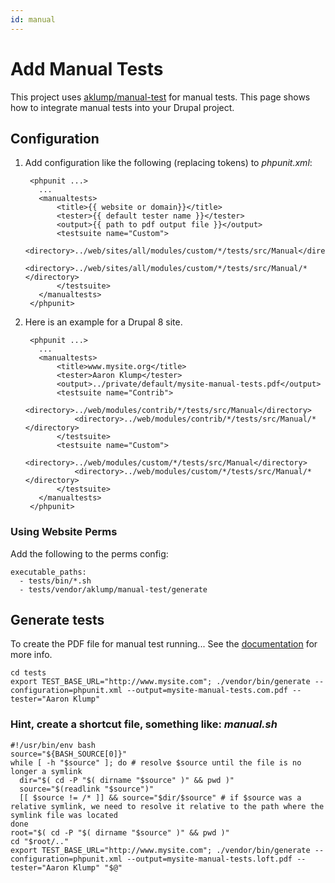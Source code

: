 ```yaml
---
id: manual
---
```

# Add Manual Tests

This project uses [aklump/manual-test](https://github.com/aklump/manual-test) for manual tests.  This page shows how to integrate manual tests into your Drupal project.

## Configuration

1. Add configuration like the following (replacing tokens) to _phpunit.xml_:

        <phpunit ...>
          ...
          <manualtests>
              <title>{{ website or domain}}</title>
              <tester>{{ default tester name }}</tester>
              <output>{{ path to pdf output file }}</output>
              <testsuite name="Custom">
                  <directory>../web/sites/all/modules/custom/*/tests/src/Manual</directory>
                  <directory>../web/sites/all/modules/custom/*/tests/src/Manual/*</directory>
              </testsuite>
          </manualtests>
        </phpunit>

1. Here is an example for a Drupal 8 site.

        <phpunit ...>
          ...
          <manualtests>
              <title>www.mysite.org</title>
              <tester>Aaron Klump</tester>
              <output>../private/default/mysite-manual-tests.pdf</output>
              <testsuite name="Contrib">
                  <directory>../web/modules/contrib/*/tests/src/Manual</directory>
                  <directory>../web/modules/contrib/*/tests/src/Manual/*</directory>
              </testsuite>
              <testsuite name="Custom">
                  <directory>../web/modules/custom/*/tests/src/Manual</directory>
                  <directory>../web/modules/custom/*/tests/src/Manual/*</directory>
              </testsuite>              
          </manualtests>
        </phpunit>
           
### Using Website Perms

Add the following to the perms config:

    executable_paths:
      - tests/bin/*.sh
      - tests/vendor/aklump/manual-test/generate
                
## Generate tests

To create the PDF file for manual test running... See the [documentation](https://github.com/aklump/manual-test) for more info.
  
    cd tests
    export TEST_BASE_URL="http://www.mysite.com"; ./vendor/bin/generate --configuration=phpunit.xml --output=mysite-manual-tests.com.pdf --tester="Aaron Klump"

### Hint, create a shortcut file, something like: _manual.sh_

    #!/usr/bin/env bash
    source="${BASH_SOURCE[0]}"
    while [ -h "$source" ]; do # resolve $source until the file is no longer a symlink
      dir="$( cd -P "$( dirname "$source" )" && pwd )"
      source="$(readlink "$source")"
      [[ $source != /* ]] && source="$dir/$source" # if $source was a relative symlink, we need to resolve it relative to the path where the symlink file was located
    done
    root="$( cd -P "$( dirname "$source" )" && pwd )"
    cd "$root/.."
    export TEST_BASE_URL="http://www.mysite.com"; ./vendor/bin/generate --configuration=phpunit.xml --output=mysite-manual-tests.loft.pdf --tester="Aaron Klump" "$@"

